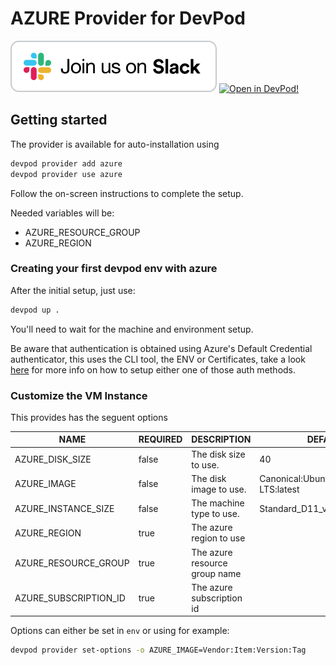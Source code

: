 # AZURE Provider for DevPod

[![Join us on Slack!](docs/static/media/slack.svg)](https://slack.loft.sh/) [![Open in DevPod!](https://devpod.sh/assets/open-in-devpod.svg)](https://devpod.sh/open#https://github.com/loft-sh/devpod-provider-azure)

## Getting started

The provider is available for auto-installation using 

```sh
devpod provider add azure
devpod provider use azure
```

Follow the on-screen instructions to complete the setup.

Needed variables will be:

- AZURE_RESOURCE_GROUP
- AZURE_REGION

### Creating your first devpod env with azure

After the initial setup, just use:

```sh
devpod up .
```

You'll need to wait for the machine and environment setup.

Be aware that authentication is obtained using Azure's Default Credential authenticator, this uses
the CLI tool, the ENV or Certificates, take a look
[here](https://learn.microsoft.com/en-us/cli/azure/authenticate-azure-cli)
for more info on how to setup either one of those auth methods.


### Customize the VM Instance

This provides has the seguent options

|    NAME           | REQUIRED |          DESCRIPTION                  |         DEFAULT         |
|-------------------|----------|---------------------------------------|-------------------------|
| AZURE_DISK_SIZE           | false    | The disk size to use.          | 40                                      |
| AZURE_IMAGE               | false    | The disk image to use.         | Canonical:UbuntuServer:18.04-LTS:latest |
| AZURE_INSTANCE_SIZE       | false    | The machine type to use.       | Standard_D11_v2                         |
| AZURE_REGION              | true     | The azure region to use        |                                         |
| AZURE_RESOURCE_GROUP      | true     | The azure resource group name  |                                         |
| AZURE_SUBSCRIPTION_ID     | true     | The azure subscription id      |                                         |

Options can either be set in `env` or using for example:

```sh
devpod provider set-options -o AZURE_IMAGE=Vendor:Item:Version:Tag
```
